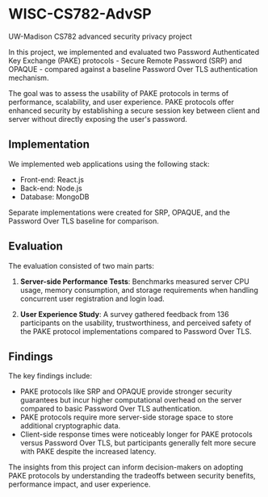 # WISC-CS782-AdvSP
UW-Madison CS782 advanced security privacy project

In this project, we implemented and evaluated two Password Authenticated Key Exchange (PAKE) protocols - Secure Remote Password (SRP) and OPAQUE - compared against a baseline Password Over TLS authentication mechanism.

The goal was to assess the usability of PAKE protocols in terms of performance, scalability, and user experience. PAKE protocols offer enhanced security by establishing a secure session key between client and server without directly exposing the user's password.

## Implementation  

We implemented web applications using the following stack:

- Front-end: React.js
- Back-end: Node.js
- Database: MongoDB  

Separate implementations were created for SRP, OPAQUE, and the Password Over TLS baseline for comparison.

## Evaluation

The evaluation consisted of two main parts:

1. **Server-side Performance Tests**: Benchmarks measured server CPU usage, memory consumption, and storage requirements when handling concurrent user registration and login load.

2. **User Experience Study**: A survey gathered feedback from 136 participants on the usability, trustworthiness, and perceived safety of the PAKE protocol implementations compared to Password Over TLS.

## Findings

The key findings include:

- PAKE protocols like SRP and OPAQUE provide stronger security guarantees but incur higher computational overhead on the server compared to basic Password Over TLS authentication.
- PAKE protocols require more server-side storage space to store additional cryptographic data.
- Client-side response times were noticeably longer for PAKE protocols versus Password Over TLS, but participants generally felt more secure with PAKE despite the increased latency.

The insights from this project can inform decision-makers on adopting PAKE protocols by understanding the tradeoffs between security benefits, performance impact, and user experience.
